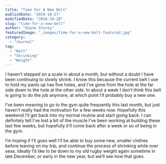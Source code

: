 ```yaml
---
title: "Time For A New Belt"
publishDate: "2010-10-27"
modifiedDate: "2010-10-28"
slug: "time-for-a-new-belt"
author: "Duane Storey"
featuredImage: "_images/time-for-a-new-belt-featured.jpg"
category:
  - "Journal"
tag:
  - "Belt"
  - "Shrinking"
  - "Weight"
---
```


I haven’t stepped on a scale in about a month, but without a doubt I have been continuing to slowly shrink. I know this because the current belt I use to hold my pants up has five holes, and I’ve gone from the hole at the far side down to the hole at the other side. In about a week I don’t think this belt is going to do the job anymore, at which point I’ll probably buy a new one.

I’ve been meaning to go to the gym quite frequently this last month, but just haven’t really had the motivation for a few weeks now. Hopefully this weekend I’ll get back into my normal routine and start going back. I can definitely tell I’ve lost a bit of the muscle I’ve been working at building these last few weeks, but hopefully it’ll come back after a week or so of being in the gym.

I’m hoping if I’ll goes well I’ll be able to buy some new, smaller clothes before leaving on my trip, and continue the process of shrinking while over seas. Ideally I’d like to be down to my old rugby weight again sometime in late December, or early in the new year, but we’ll see how that goes.